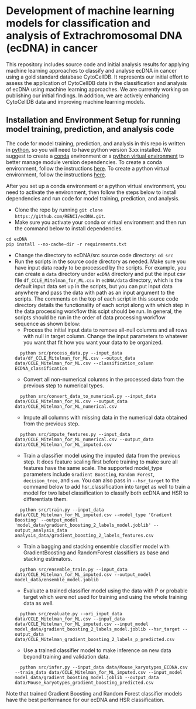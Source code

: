 # Development of machine learning models for classification and analysis of Extrachromosomal DNA (ecDNA) in cancer

This repository includes source code and initial analysis results for applying machine learning approaches 
to classify and analyse ecDNA in cancer using a gold standard database CytoCellDB. 
It represents our initial effort to assess the application of CytoCellDB data in the 
classification and analysis of ecDNA using machine learning approaches. We are currently 
working on publishing our initial findings. In addition, we are actively enhancing 
CytoCellDB data and improving machine learning models.

## Installation and Environment Setup for running model training, prediction, and analysis code

The code for model training, prediction, and analysis in this repo is written in 
[python](https://www.python.org/), so you will need to have python version 3.xx installed. We suggest 
to create a [conda](https://docs.conda.io/en/latest/) environment or a 
[python virtual environment](https://docs.python.org/3/library/venv.html) to better manage module version 
dependencies. To create a conda environment, follow the instructions 
[here](https://conda.io/projects/conda/en/latest/user-guide/tasks/manage-environments.html#activating-an-environment). 
To create a python virtual environment, follow the instructions [here](https://docs.python.org/3/library/venv.html).

After you set up a conda environment or a python virtual environment, you need to activate the environment, then 
follow the steps below to install dependencies and run code for model training, prediction, and analysis.

- Clone the repo by running `git clone https://github.com/RENCI/ecDNA.git`.
- Make sure you activate your conda or virtual environment and then run the command below to install dependencies.
```
cd ecDNA
pip install --no-cache-dir -r requirements.txt
```
- Change the directory to ecDNA/src source code directory: `cd src`
- Run the scripts in the source code directory as needed. Make sure you have input data ready to be processed 
by the scripts. For example, you can create a `data` directory under `ecDNA` directory and put the input csv file 
`df_CCLE_Mitelman_for_ML.csv` in `ecDNA/data` directory, which is the default input data set up in the scripts, 
but you can put input data anywhere and pass the data with path as an input argument to the scripts. The comments 
on the top of each script in this source code directory details the functionality of each script along with 
which step in the data processing workflow this scipt should be run. In general, the scripts should be run 
in the order of data processing workflow sequence as shown below:
  - Process the initial input data to remove all-null columns and all rows with null in target column. Change the input 
  parameters to whatever you want that fit how you want your data to be organized.
  ```
    python src/process_data.py --input_data data/df_CCLE_Mitelman_for_ML.csv --output_data  data/CCLE_Mitelman_for_ML.csv --classification_column ECDNA_classification
  ```
  - Convert all non-numerical columns in the processed data from the previous step to numerical types.
  ```
    python src/convert_data_to_numerical.py --input_data data/CCLE_Mitelman_for_ML.csv --output_data data/CCLE_Mitelman_for_ML_numerical.csv
  ```
  - Impute all columns with missing data in the numerical data obtained from the previous step.
  ```
    python src/impute_features.py --input_data data/CCLE_Mitelman_for_ML_numerical.csv --output_data data/CCLE_Mitelman_for_ML_imputed.csv
  ```
  - Train a classifier model using the imputed data from the previous step. It does feature scaling first 
before training to make sure all features have the same scale. The supported model_type parameters 
include `Gradient Boosting`, `Random Forest`, `decision_tree`, and `svm`. You can also pass in 
`--hsr_target` to the command below to add hsr_classification into target as well to train 
a model for two label classification to classify both ecDNA and HSR to differentiate them.
  ```
    python src/train.py --input_data data/CCLE_Mitelman_for_ML_imputed.csv --model_type 'Gradient Boosting' --output_model 'model_data/gradient_boosting_2_labels_model.joblib' --output_analysis_data analysis_data/gradient_boosting_2_labels_features.csv 
  ```
  - Train a bagging and stacking ensemble classifier model with GradientBoosting and RandomForest classifiers 
  as base and stacking estimators. 
  ```
    python src/ensemble_train.py --input_data data/CCLE_Mitelman_for_ML_imputed.csv --output_model model_data/ensemble_model.joblib
  ```
  - Evaluate a trained classifier model using the data with P or probable target which were 
not used for training and using the whole training data as well.
  ```
    python src/evaluate.py --ori_input_data data/CCLE_Mitelman_for_ML.csv --input_data data/CCLE_Mitelman_for_ML_imputed.csv --input_model model_data/gradient_boosting_2_labels_model.joblib --hsr_target --output_data data/CCLE_Mitelman_gradient_boosting_2_labels_p_predicted.csv 
  ```
  - Use a trained classifier model to make inference on new data beyond training and validation data.
  ```
    python src/infer.py --input_data data/Mouse_karyotypes_ECDNA.csv --train_data data/CCLE_Mitelman_for_ML_imputed.csv --input_model model_data/gradient_boosting_model.joblib --output_data data/Mouse_karyotypes_gradient_boosting_predicted.csv 
  ```
Note that trained Gradient Boosting and Random Forest classifier models have the best performance for our ecDNA and HSR classification.
